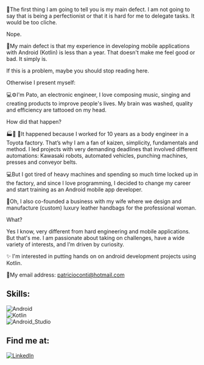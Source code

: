 👀The first thing I am going to tell you is my main defect. I am not going to say that is being a perfectionist or that it is hard for me to delegate tasks. It would be too cliche.

Nope.

📱My main defect is that my experience in developing mobile applications with Android (Kotlin) is less than a year. That doesn't make me feel good or bad. It simply is.

If this is a problem, maybe you should stop reading here.

Otherwise I present myself:

💻⚙I'm Pato, an electronic engineer, I love composing music, singing and creating products to improve people's lives. My brain was washed, quality and efficiency are tattooed on my head.

How did that happen?

🏭🤖 🚙It happened because I worked for 10 years as a body engineer in a Toyota factory.
That’s why I am a fan of kaizen, simplicity, fundamentals and method. I led projects with very demanding deadlines that involved different automations: Kawasaki robots, automated vehicles, punching machines, presses and conveyor belts.


💻But I got tired of heavy machines and spending so much time locked up in the factory, and since I love programming, I decided to change my career and start training as an Android mobile app developer.

👜Oh, I also co-founded a business with my wife where we design and manufacture (custom) luxury leather handbags for the professional woman.

What?

Yes I know, very different from hard engineering and mobile applications. But that's me.
I am passionate about taking on challenges, have a wide variety of interests, and I’m driven by curiosity.

✨ I'm interested in putting hands on on android development projects using Kotlin.

📧My email address:
patricioconti@hotmail.com

## Skills:
![Android](https://img.shields.io/badge/Android-A4C639?style=for-the-badge&logo=android&logoColor=white&labelColor=101010)</br>
![Kotlin](https://img.shields.io/badge/Kotlin-0095D5?style=for-the-badge&logo=kotlin&logoColor=white&labelColor=101010)</br>
![Android_Studio](https://img.shields.io/badge/Android_Studio-A4C639?style=for-the-badge&logo=android-studio&logoColor=white&labelColor=101010)</br>

## Find me at:

[![LinkedIn](https://img.shields.io/badge/LinkedIn-Patricio_Conti-1836BD?style=for-the-badge&logo=linkedin&logoColor=white&labelColor=101010)](https://www.linkedin.com/in/patricio-conti-aa531b14) 





<!---
patricioconti/patricioconti is a ✨ special ✨ repository because its `README.md` (this file) appears on your GitHub profile.
You can click the Preview link to take a look at your changes.
--->
